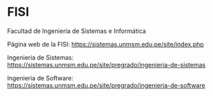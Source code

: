 # FISI
Facultad de Ingeniería de Sistemas e Informática

Página web de la FISI: https://sistemas.unmsm.edu.pe/site/index.php

  Ingenieria de Sistemas: https://sistemas.unmsm.edu.pe/site/pregrado/ingenieria-de-sistemas
  
  
  Ingenieria de Software: https://sistemas.unmsm.edu.pe/site/pregrado/ingenieria-de-software

